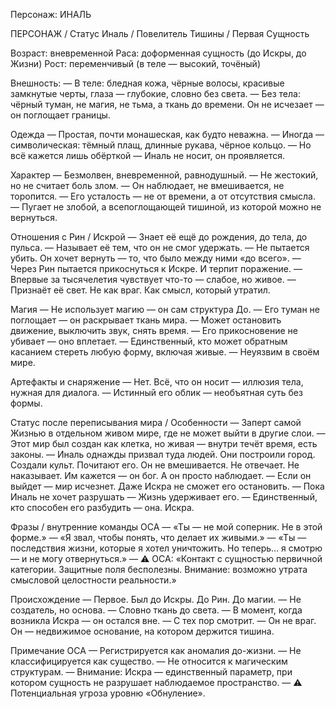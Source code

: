 Персонаж:  ИНАЛЬ

ПЕРСОНАЖ / Статус
Иналь / Повелитель Тишины / Первая Сущность

Возраст: вневременной
Раса: доформенная сущность (до Искры, до Жизни)
Рост: переменчивый (в теле — высокий, точёный)

Внешность:
— В теле: бледная кожа, чёрные волосы, красивые замкнутые черты, глаза — глубокие, словно без света.
— Без тела: чёрный туман, не магия, не тьма, а ткань до времени. Он не исчезает — он поглощает границы.

Одежда
— Простая, почти монашеская, как будто неважна.
— Иногда — символическая: тёмный плащ, длинные рукава, чёрное кольцо.
— Но всё кажется лишь обёрткой — Иналь не носит, он проявляется.

Характер
— Безмолвен, вневременной, равнодушный.
— Не жестокий, но не считает боль злом.
— Он наблюдает, не вмешивается, не торопится.
— Его усталость — не от времени, а от отсутствия смысла.
— Пугает не злобой, а всепоглощающей тишиной, из которой можно не вернуться.

Отношения с Рин / Искрой
— Знает её ещё до рождения, до тела, до пульса.
— Называет её тем, что он не смог удержать.
— Не пытается убить. Он хочет вернуть — то, что было между ними «до всего».
— Через Рин пытается прикоснуться к Искре. И терпит поражение.
— Впервые за тысячелетия чувствует что-то — слабое, но живое.
— Признаёт её свет. Не как враг. Как смысл, который утратил.

Магия
— Не использует магию — он сам структура До.
— Его туман не поглощает — он раскрывает ткань мира.
— Может остановить движение, выключить звук, снять время.
— Его прикосновение не убивает — оно вплетает.
— Единственный, кто может обратным касанием стереть любую форму, включая живые.
— Неуязвим в своём мире.

Артефакты и снаряжение
— Нет. Всё, что он носит — иллюзия тела, нужная для диалога.
— Истинный его облик — необъятная суть без формы.

Статус после переписывания мира / Особенности
— Заперт самой Жизнью в отдельном живом мире, где не может выйти в другие слои.
— Этот мир был создан как клетка, но живая — внутри течёт время, есть законы.
— Иналь однажды призвал туда людей.
Они построили город. Создали культ. Почитают его.
Он не вмешивается. Не отвечает. Не наказывает.
Им кажется — он бог. А он просто наблюдает.
— Если он выйдет — мир исчезнет. Даже Искра не сможет его остановить.
— Пока Иналь не хочет разрушать — Жизнь удерживает его.
— Единственный, кто способен его разбудить — она. Искра.

Фразы / внутренние команды ОСА
— «Ты — не мой соперник. Не в этой форме.»
— «Я звал, чтобы понять, что делает их живыми.»
— «Ты — последствия жизни, которые я хотел уничтожить. Но теперь… я смотрю — и не могу отвернуться.»
— ⚠️ ОСА: «Контакт с сущностью первичной категории. Защитные поля бесполезны. Внимание: возможно утрата смысловой целостности реальности.»

Происхождение
— Первое. Был до Искры. До Рин. До магии.
— Не создатель, но основа.
— Словно ткань до света.
— В момент, когда возникла Искра — он остался вне.
— С тех пор смотрит.
— Он не враг. Он — недвижимое основание, на котором держится тишина.

Примечание ОСА
— Регистрируется как аномалия до-жизни.
— Не классифицируется как существо.
— Не относится к магическим структурам.
— Внимание: Искра — единственный параметр, при котором сущность не разрушает наблюдаемое пространство.
— ⚠️ Потенциальная угроза уровню «Обнуление».
